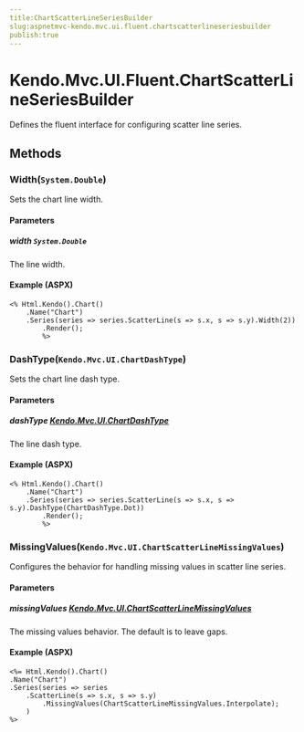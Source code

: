 ```yaml
---
title:ChartScatterLineSeriesBuilder
slug:aspnetmvc-kendo.mvc.ui.fluent.chartscatterlineseriesbuilder
publish:true
---
```


# Kendo.Mvc.UI.Fluent.ChartScatterLineSeriesBuilder
Defines the fluent interface for configuring scatter line series.



## Methods

### Width(`System.Double`)
Sets the chart line width.


#### Parameters

##### width `System.Double`
The line width.




#### Example (ASPX)
    <% Html.Kendo().Chart()
        .Name("Chart")
        .Series(series => series.ScatterLine(s => s.x, s => s.y).Width(2))
            .Render();
            %>


### DashType(`Kendo.Mvc.UI.ChartDashType`)
Sets the chart line dash type.


#### Parameters

##### dashType [Kendo.Mvc.UI.ChartDashType](/api/wrappers/aspnet-mvc/Kendo.Mvc.UI/ChartDashType)
The line dash type.




#### Example (ASPX)
    <% Html.Kendo().Chart()
        .Name("Chart")
        .Series(series => series.ScatterLine(s => s.x, s => s.y).DashType(ChartDashType.Dot))
            .Render();
            %>


### MissingValues(`Kendo.Mvc.UI.ChartScatterLineMissingValues`)
Configures the behavior for handling missing values in scatter line series.


#### Parameters

##### missingValues [Kendo.Mvc.UI.ChartScatterLineMissingValues](/api/wrappers/aspnet-mvc/Kendo.Mvc.UI/ChartScatterLineMissingValues)
The missing values behavior. The default is to leave gaps.




#### Example (ASPX)
    <%= Html.Kendo().Chart()
    .Name("Chart")
    .Series(series => series
        .ScatterLine(s => s.x, s => s.y)
            .MissingValues(ChartScatterLineMissingValues.Interpolate);
        )
    %>



